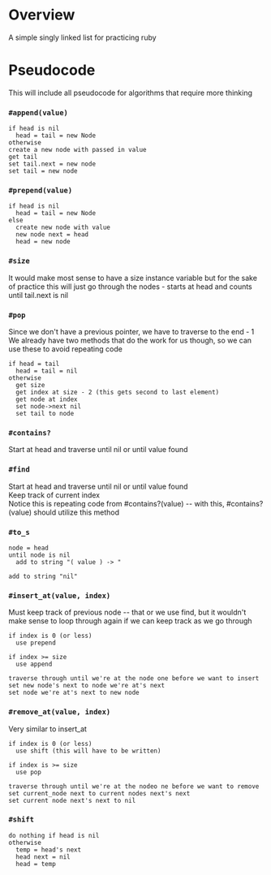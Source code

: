 # Overview
A simple singly linked list for practicing ruby

# Pseudocode
This will include all pseudocode for algorithms that require more thinking
### `#append(value)`
```
if head is nil
  head = tail = new Node
otherwise
create a new node with passed in value
get tail
set tail.next = new node
set tail = new node
```

### `#prepend(value)`
```
if head is nil
  head = tail = new Node
else
  create new node with value
  new node next = head
  head = new node
```

### `#size`
It would make most sense to have a size instance variable but for the sake of practice this will just go through the nodes - starts at head and counts until tail.next is nil

### `#pop`
Since we don't have a previous pointer, we have to traverse to the end - 1
We already have two methods that do the work for us though, so we can use these to avoid repeating code
```
if head = tail
  head = tail = nil
otherwise
  get size
  get index at size - 2 (this gets second to last element)
  get node at index
  set node->next nil
  set tail to node
```

### `#contains?`
Start at head and traverse until nil or until value found

### `#find`
Start at head and traverse until nil or until value found\
Keep track of current index\
Notice this is repeating code from #contains?(value) -- with this, #contains?\(value) should utilize this method

### `#to_s`
```
node = head
until node is nil
  add to string "( value ) -> "

add to string "nil" 
```

### `#insert_at(value, index)`
Must keep track of previous node -- that or we use find, but it wouldn't make sense to loop through again if we can keep track as we go through
```
if index is 0 (or less)
  use prepend

if index >= size
  use append

traverse through until we're at the node one before we want to insert
set new node's next to node we're at's next
set node we're at's next to new node
```

### `#remove_at(value, index)`
Very similar to insert_at
```
if index is 0 (or less)
  use shift (this will have to be written)

if index is >= size
  use pop

traverse through until we're at the nodeo ne before we want to remove
set current_node next to current nodes next's next
set current node next's next to nil
```

### `#shift`
```
do nothing if head is nil
otherwise
  temp = head's next
  head next = nil
  head = temp
```






